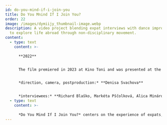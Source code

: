 ```yaml
---
id: do-you-mind-if-i-join-you
title: Do You Mnind If I Join You?
order: 22
image: /images/dymiijy_thumbnail-image.webp
description: A video project blending expat interviews with dance improvisation
  to explore life abroad through non-disciplinary movement.
content:
  - type: text
    content: >-
      
      **2022**


      The film premiered in 2023 at Kino Toni and was presented at the group exhibition *Shifting Coordinates* at Offspace Flüelastrasse, Zurich, in 2023.


      *direction, camera, postproduction:* **Denisa Svachova**


      *interviewees:* **Richard Blaško, Markéta Pščolková, Alica Minárová, Joel Isaac Chmela, Karolina Jansová, Nora Brown**
  - type: text
    content: >-
      
      *Do You Mind If I Join You?* centers on the experience of expats, combining verbal interviews with movement improvisation to reveal more than words alone. Filmed in Zurich, Prague, and Zlin, I asked six participants around ten questions each, allowing them to respond in their preferred language. The interviews took place in intimate settings, followed by outdoor dance improvisations inspired by their shared stories.
---
```

